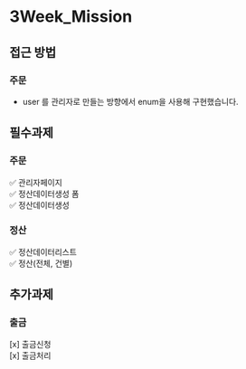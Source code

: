 # 3Week_Mission


## 접근 방법
### 주문
- user 를 관리자로 만들는 방향에서 enum을 사용해 구현했습니다.


## 필수과제 
### 주문

✅ 관리자페이지 <br>
✅ 정산데이터생성 폼 <br>
✅ 정산데이터생성 <br>

### 정산  

✅ 정산데이터리스트 <br>
✅ 정산(전체, 건별) <br>



## 추가과제
### 출금

[x] 출금신청 <br>
[x] 출금처리 <br>

